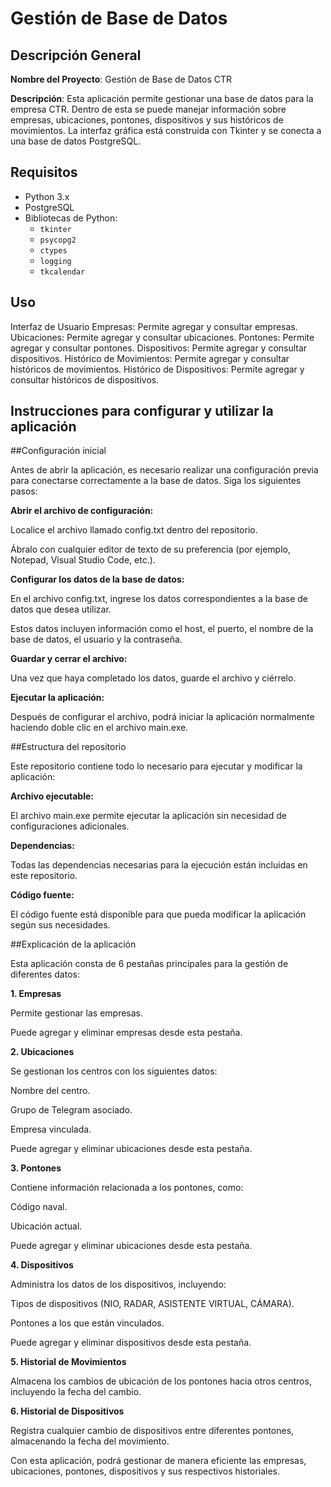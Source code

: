 # Gestión de Base de Datos

## Descripción General

**Nombre del Proyecto**: Gestión de Base de Datos CTR

**Descripción**: Esta aplicación permite gestionar una base de datos para la empresa CTR. Dentro de esta se puede manejar información sobre empresas, ubicaciones, pontones, dispositivos y sus históricos de movimientos. La interfaz gráfica está construida con Tkinter y se conecta a una base de datos PostgreSQL.

## Requisitos

- Python 3.x
- PostgreSQL
- Bibliotecas de Python:
  - `tkinter`
  - `psycopg2`
  - `ctypes`
  - `logging`
  - `tkcalendar`

## Uso 

Interfaz de Usuario
Empresas: Permite agregar y consultar empresas.
Ubicaciones: Permite agregar y consultar ubicaciones.
Pontones: Permite agregar y consultar pontones.
Dispositivos: Permite agregar y consultar dispositivos.
Histórico de Movimientos: Permite agregar y consultar históricos de movimientos.
Histórico de Dispositivos: Permite agregar y consultar históricos de dispositivos.

## Instrucciones para configurar y utilizar la aplicación

##Configuración inicial

Antes de abrir la aplicación, es necesario realizar una configuración previa para conectarse correctamente a la base de datos. Siga los siguientes pasos:

**Abrir el archivo de configuración:**

Localice el archivo llamado config.txt dentro del repositorio.

Ábralo con cualquier editor de texto de su preferencia (por ejemplo, Notepad, Visual Studio Code, etc.).

**Configurar los datos de la base de datos:**

En el archivo config.txt, ingrese los datos correspondientes a la base de datos que desea utilizar.

Estos datos incluyen información como el host, el puerto, el nombre de la base de datos, el usuario y la contraseña.

**Guardar y cerrar el archivo:**

Una vez que haya completado los datos, guarde el archivo y ciérrelo.

**Ejecutar la aplicación:**

Después de configurar el archivo, podrá iniciar la aplicación normalmente haciendo doble clic en el archivo main.exe.

##Estructura del repositorio

Este repositorio contiene todo lo necesario para ejecutar y modificar la aplicación:

**Archivo ejecutable:**

El archivo main.exe permite ejecutar la aplicación sin necesidad de configuraciones adicionales.

**Dependencias:**

Todas las dependencias necesarias para la ejecución están incluidas en este repositorio.

**Código fuente:**

El código fuente está disponible para que pueda modificar la aplicación según sus necesidades.

##Explicación de la aplicación

Esta aplicación consta de 6 pestañas principales para la gestión de diferentes datos:

**1. Empresas**

Permite gestionar las empresas.

Puede agregar y eliminar empresas desde esta pestaña.

**2. Ubicaciones**

Se gestionan los centros con los siguientes datos:

Nombre del centro.

Grupo de Telegram asociado.

Empresa vinculada.

Puede agregar y eliminar ubicaciones desde esta pestaña.

**3. Pontones**

Contiene información relacionada a los pontones, como:

Código naval.

Ubicación actual.

Puede agregar y eliminar ubicaciones desde esta pestaña.

**4. Dispositivos**

Administra los datos de los dispositivos, incluyendo:

Tipos de dispositivos (NIO, RADAR, ASISTENTE VIRTUAL, CÁMARA).

Pontones a los que están vinculados.

Puede agregar y eliminar dispositivos desde esta pestaña.

**5. Historial de Movimientos**

Almacena los cambios de ubicación de los pontones hacia otros centros, incluyendo la fecha del cambio.

**6. Historial de Dispositivos**

Registra cualquier cambio de dispositivos entre diferentes pontones, almacenando la fecha del movimiento.

Con esta aplicación, podrá gestionar de manera eficiente las empresas, ubicaciones, pontones, dispositivos y sus respectivos historiales. 
